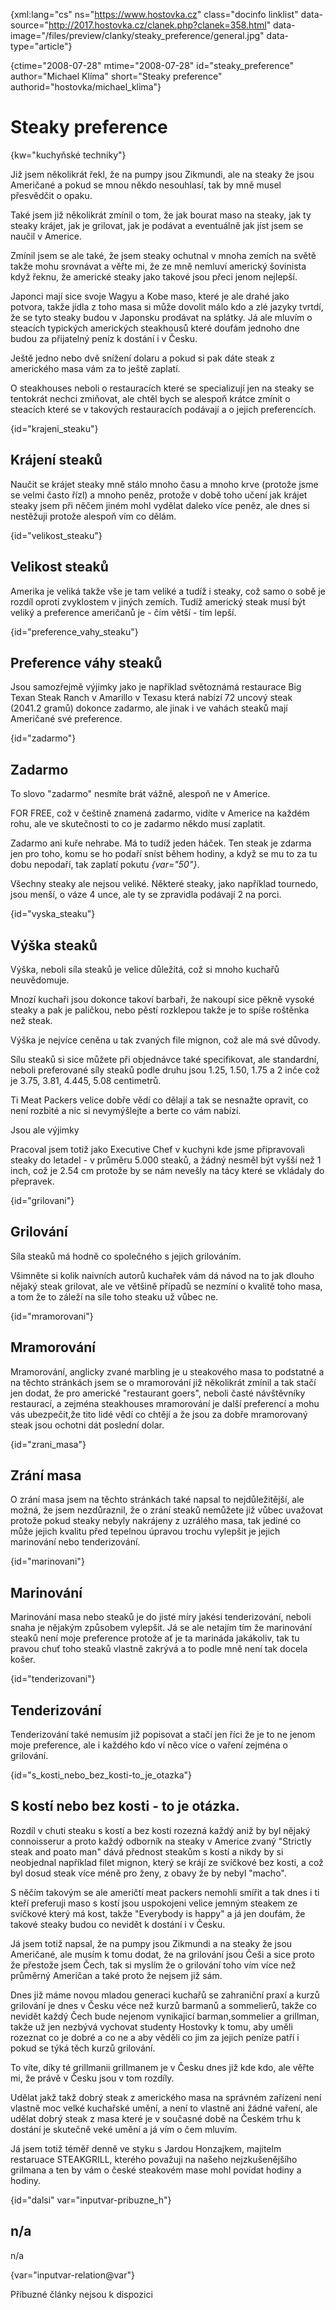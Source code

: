 
{xml:lang="cs" ns="https://www.hostovka.cz" class="docinfo linklist" data-source="http://2017.hostovka.cz/clanek.php?clanek=358.html" data-image="/files/preview/clanky/steaky_preference/general.jpg" data-type="article"}

{ctime="2008-07-28" mtime="2008-07-28" id="steaky\_preference" author="Michael Klíma" short="Steaky preference" authorid="hostovka/michael\_klima"}

# Steaky preference

<!-- generated attribute kw by user_udpatekw.sh on 2020-05-12, do not edit -->

{kw="kuchyňské techniky"}

Již jsem několikrát řekl, že na pumpy jsou Zikmundi, ale na steaky že jsou Američané a pokud se mnou někdo nesouhlasí, tak by mně musel přesvědčit o opaku.

Také jsem již několikrát zmínil o tom, že jak bourat maso na steaky, jak ty steaky krájet, jak je grilovat, jak je podávat a eventuálně jak jíst jsem se naučil v Americe.

Zmínil jsem se ale také, že jsem steaky ochutnal v mnoha zemích na světě takže mohu srovnávat a věřte mi, že ze mně nemluví americký šovinista když řeknu, že americké steaky jako takové jsou přeci jenom nejlepší.

Japonci mají sice svoje Wagyu a Kobe maso, které je ale drahé jako potvora, takže jídla z toho masa si může dovolit málo kdo a zlé jazyky tvrtdí, že se tyto steaky budou v Japonsku prodávat na splátky. Já ale mluvím o steacích typických amerických steakhousů které doufám jednoho dne budou za přijatelný peníz k dostání i v Česku.

Ještě jedno nebo dvě snížení dolaru a pokud si pak dáte steak z amerického masa vám za to ještě zaplatí.

O steakhouses neboli o restauracích které se specializují jen na steaky se tentokrát nechci zmiňovat, ale chtěl bych se alespoň krátce zmínit o steacích které se v takových restauracích podávají a o jejich preferencích.

{id="krajeni_steaku"}

## Krájení steaků

Naučit se krájet steaky mně stálo mnoho času a mnoho krve (protože jsme se velmi často řízl) a mnoho peněz, protože v době toho učení jak krájet steaky jsem při něčem jiném mohl vydělat daleko více peněz, ale dnes si nestěžuji protože alespoň vím co dělám.

{id="velikost_steaku"}

## Velikost steaků

Amerika je veliká takže vše je tam veliké a tudíž i steaky, což samo o sobě je rozdíl oproti zvyklostem v jiných zemích. Tudíž americký steak musí být veliký a preference američanů je - čím větší - tím lepší.

{id="preference\_vahy\_steaku"}

## Preference váhy steaků

Jsou samozřejmě výjimky jako je například světoznámá restaurace Big Texan Steak Ranch v Amarillo v Texasu která nabízí 72 uncový steak (2041.2 gramů) dokonce zadarmo, ale jinak i ve vahách steaků mají Američané své preference.

{id="zadarmo"}

## Zadarmo

To slovo "zadarmo" nesmíte brát vážně, alespoň ne v Americe.

FOR FREE, což v češtině znamená zadarmo, vidíte v Americe na každém rohu, ale ve skutečnosti to co je zadarmo někdo musí zaplatit.

Zadarmo ani kuře nehrabe. Má to tudíž jeden háček. Ten steak je zdarma jen pro toho, komu se ho podaří sníst během hodiny, a když se mu to za tu dobu nepodaří, tak zaplatí pokutu  _{var="50"}_.

Všechny steaky ale nejsou veliké. Některé steaky, jako například tournedo, jsou menší, o váze 4 unce, ale ty se zpravidla podávají 2 na porci.

{id="vyska_steaku"}

## Výška steaků

Výška, neboli síla steaků je velice důležitá, což si mnoho kuchařů neuvědomuje.

Mnozí kuchaři jsou dokonce takoví barbaři, že nakoupí sice pěkně vysoké steaky a pak je paličkou, nebo pěstí rozklepou takže je to spíše roštěnka než steak.

Výška je nejvíce ceněna u tak zvaných file mignon, což ale má své důvody.

Sílu steaků si sice můžete při objednávce také specifikovat, ale standardní, neboli preferované síly steaků podle druhu jsou 1.25, 1.50, 1.75 a 2 inče což je 3.75, 3.81, 4.445, 5.08 centimetrů.

Ti Meat Packers velice dobře vědí co dělají a tak se nesnažte opravit, co není rozbité a nic si nevymýšlejte a berte co vám nabízí.

Jsou ale výjimky

Pracoval jsem totiž jako Executive Chef v kuchyni kde jsme připravovali steaky do letadel - v průměru 5.000 steaků, a žádný nesměl být vyšší než 1 inch, což je 2.54 cm protože by se nám nevešly na tácy které se vkládaly do přepravek.

{id="grilovani"}

## Grilování

Síla steaků má hodně co společného s jejich grilováním.

Všimněte si kolik naivních autorů kuchařek vám dá návod na to jak dlouho nějaký steak grilovat, ale ve většině případů se nezmíní o kvalitě toho masa, a tom že to záleží na síle toho steaku už vůbec ne.

{id="mramorovani"}

## Mramorování

Mramorování, anglicky zvané marbling je u steakového masa to podstatné a na těchto stránkách jsem se o mramorování již několikrát zmínil a tak stačí jen dodat, že pro americké "restaurant goers", neboli časté návštěvníky restaurací, a zejména steakhouses mramorování je další preferencí a mohu vás ubezpečit,že tito lidé vědí co chtějí a že jsou za dobře mramorovaný steak jsou ochotni dát poslední dolar.

{id="zrani_masa"}

## Zrání masa

O zrání masa jsem na těchto stránkách také napsal to nejdůležitější, ale možná, že jsem nezdůraznil, že o zrání steaků nemůžete již vůbec uvažovat protože pokud steaky nebyly nakrájeny z uzrálého masa, tak jediné co může jejich kvalitu před tepelnou úpravou trochu vylepšit je jejich marinování nebo tenderizování.

{id="marinovani"}

## Marinování

Marinování masa nebo steaků je do jisté míry jakési tenderizování, neboli snaha je nějakým způsobem vylepšit. Já se ale netajím tím že marinování steaků není moje preference protože ať je ta marináda jakákoliv, tak tu pravou chuť toho steaků vlastně zakrývá a to podle mně není tak docela košer.

{id="tenderizovani"}

## Tenderizování

Tenderizování také nemusím již popisovat a stačí jen říci že je to ne jenom moje preference, ale i každého kdo ví něco více o vaření zejména o grilování.

{id="s\_kosti\_nebo\_bez\_kosti-to\_je\_otazka"}

## S kostí nebo bez kosti - to je otázka.

Rozdíl v chuti steaku s kostí a bez kosti rozezná každý aniž by byl nějaký connoisserur a proto každý odborník na steaky v Americe zvaný "Strictly steak and poato man" dává přednost steakům s kostí a nikdy by si neobjednal například filet mignon, který se krájí ze svíčkové bez kosti, a což byl dosud steak více méně pro ženy, z obavy že by nebyl "macho".

S něčím takovým se ale američtí meat packers nemohli smířit a tak dnes i ti kteří preferuji maso s kostí jsou uspokojeni velice jemným steakem ze svíčkové který má kost, takže "Everybody is happy" a já jen doufám, že takové steaky budou co nevidět k dostání i v Česku.

Já jsem totiž napsal, že na pumpy jsou Zikmundi a na steaky že jsou Američané, ale musím k tomu dodat, že na grilování jsou Češi a sice proto že přestože jsem Čech, tak si myslím že o grilování toho vím více než průměrný Američan a také proto že nejsem již sám.

Dnes již máme novou mladou generaci kuchařů se zahraniční praxí a kurzů grilování je dnes v Česku véce než kurzů barmanů a sommelierů, takže co nevidět každý Čech bude nejenom vynikajicí barman,sommelier a grillman, takže už jen nezbývá vychovat studenty Hostovky k tomu, aby uměli rozeznat co je dobré a co ne a aby věděli co jim za jejich peníze patří i pokud se týká těch kurzů grilování.

To víte, díky té grillmanii grillmanem je v Česku dnes již kde kdo, ale věřte mi, že právě v Česku jsou v tom rozdíly.

Udělat jakž takž dobrý steak z amerického masa na správném zařízení není vlastně moc velké kuchařské umění, a není to vlastně ani žádné vaření, ale udělat dobrý steak z masa které je v současné době na Českém trhu k dostání je skutečně veké umění a já vím o čem mluvím.

Já jsem totiž téměř denně ve styku s Jardou Honzajkem, majitelm restaruace STEAKGRILL, kterého považuji na našeho nejzkušenějšího grilmana a ten by vám o české steakovém mase mohl povídat hodiny a hodiny.

{id="dalsi" var="inputvar-pribuzne_h"}

## n/a

n/a

{var="inputvar-relation@var"}

Příbuzné články nejsou k dispozici

